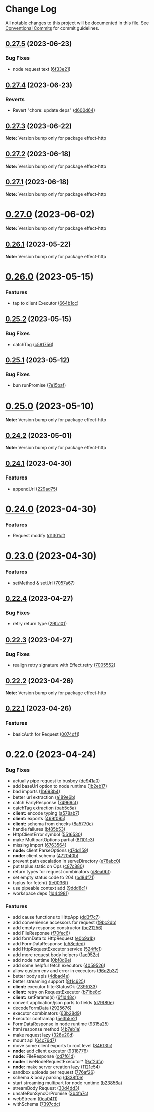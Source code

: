 # Change Log

All notable changes to this project will be documented in this file.
See [Conventional Commits](https://conventionalcommits.org) for commit guidelines.

## [0.27.5](https://github.com/tim-smart/effect-http/compare/v0.27.4...v0.27.5) (2023-06-23)


### Bug Fixes

* node request text ([6f33e21](https://github.com/tim-smart/effect-http/commit/6f33e216f48aa272d7373f3ac3a0734e390a897b))





## [0.27.4](https://github.com/tim-smart/effect-http/compare/v0.27.3...v0.27.4) (2023-06-23)


### Reverts

* Revert "chore: update deps" ([d600d64](https://github.com/tim-smart/effect-http/commit/d600d640d1817822c0f83527e1b097058def367d))





## [0.27.3](https://github.com/tim-smart/effect-http/compare/v0.27.2...v0.27.3) (2023-06-22)

**Note:** Version bump only for package effect-http





## [0.27.2](https://github.com/tim-smart/effect-http/compare/v0.27.1...v0.27.2) (2023-06-18)

**Note:** Version bump only for package effect-http





## [0.27.1](https://github.com/tim-smart/effect-http/compare/v0.27.0...v0.27.1) (2023-06-18)

**Note:** Version bump only for package effect-http





# [0.27.0](https://github.com/tim-smart/effect-http/compare/v0.26.1...v0.27.0) (2023-06-02)

**Note:** Version bump only for package effect-http





## [0.26.1](https://github.com/tim-smart/effect-http/compare/v0.26.0...v0.26.1) (2023-05-22)

**Note:** Version bump only for package effect-http





# [0.26.0](https://github.com/tim-smart/effect-http/compare/v0.25.2...v0.26.0) (2023-05-15)


### Features

* tap to client Executor ([664b1cc](https://github.com/tim-smart/effect-http/commit/664b1cc6a7c3b676b8748eae430fedef3c97e7c8))





## [0.25.2](https://github.com/tim-smart/effect-http/compare/v0.25.1...v0.25.2) (2023-05-15)


### Bug Fixes

* catchTag ([c591756](https://github.com/tim-smart/effect-http/commit/c5917564ad2f7c72546c65e1a91a6d3a95bb3be9))





## [0.25.1](https://github.com/tim-smart/effect-http/compare/v0.25.0...v0.25.1) (2023-05-12)


### Bug Fixes

* bun runPromise ([7e15baf](https://github.com/tim-smart/effect-http/commit/7e15baf87221e504b8c604f0b58463da1548a2fc))





# [0.25.0](https://github.com/tim-smart/effect-http/compare/v0.24.2...v0.25.0) (2023-05-10)

**Note:** Version bump only for package effect-http





## [0.24.2](https://github.com/tim-smart/effect-http/compare/v0.24.1...v0.24.2) (2023-05-01)

**Note:** Version bump only for package effect-http





## [0.24.1](https://github.com/tim-smart/effect-http/compare/v0.24.0...v0.24.1) (2023-04-30)


### Features

* appendUrl ([229ad75](https://github.com/tim-smart/effect-http/commit/229ad75d9f9154521121bc71182965196868a5b1))





# [0.24.0](https://github.com/tim-smart/effect-http/compare/v0.23.0...v0.24.0) (2023-04-30)


### Features

* Request modify ([d1301cf](https://github.com/tim-smart/effect-http/commit/d1301cf505b1357178a2ba0e731f8c14788e04bc))





# [0.23.0](https://github.com/tim-smart/effect-http/compare/v0.22.4...v0.23.0) (2023-04-30)


### Features

* setMethod & setUrl ([7057a67](https://github.com/tim-smart/effect-http/commit/7057a67ceb5cf85baf4856fd99cd60070eeb8505))





## [0.22.4](https://github.com/tim-smart/effect-http/compare/v0.22.3...v0.22.4) (2023-04-27)


### Bug Fixes

* retry return type ([29fc101](https://github.com/tim-smart/effect-http/commit/29fc1011baf754c82076471432e44ca66463a628))





## [0.22.3](https://github.com/tim-smart/effect-http/compare/v0.22.2...v0.22.3) (2023-04-27)


### Bug Fixes

* realign retry signature with Effect.retry ([7005552](https://github.com/tim-smart/effect-http/commit/7005552fdba3662d059c2dc5e4cef6f259d5d033))





## [0.22.2](https://github.com/tim-smart/effect-http/compare/v0.22.1...v0.22.2) (2023-04-26)

**Note:** Version bump only for package effect-http





## [0.22.1](https://github.com/tim-smart/effect-http/compare/v0.22.0...v0.22.1) (2023-04-26)


### Features

* basicAuth for Request ([0074df1](https://github.com/tim-smart/effect-http/commit/0074df170b545d90a91e4cd207b94eea0f537da3))





# 0.22.0 (2023-04-24)


### Bug Fixes

* actually pipe request to busboy ([de941a0](https://github.com/tim-smart/effect-http/commit/de941a00b2c6d41185619d2bd0ca1f1b19c0976d))
* add baseUrl option to node runtime ([1b2eb17](https://github.com/tim-smart/effect-http/commit/1b2eb1774831bfcc3bbb53c0b0de6cedb5f0720d))
* bad imports ([1b693b4](https://github.com/tim-smart/effect-http/commit/1b693b477fb1d35dac3721be06a0748cc0d2adbb))
* better url extraction ([a189e6b](https://github.com/tim-smart/effect-http/commit/a189e6b303e05dc753e39e8308b9efb19351b2a6))
* catch EarlyResponse ([74969cf](https://github.com/tim-smart/effect-http/commit/74969cfa9f194850ae25d63227d7dafef5163298))
* catchTag extraction ([bab5c5a](https://github.com/tim-smart/effect-http/commit/bab5c5a130d6a69e73cb346ac414fe30f1f1c2a6))
* **client:** encode typing ([a578ab7](https://github.com/tim-smart/effect-http/commit/a578ab7b8a59b17c52c20f1f2fa9ed6a4e418059))
* **client:** exports ([469f095](https://github.com/tim-smart/effect-http/commit/469f095ce9517189649991219654fdd16046664e))
* **client:** schema from checks ([8a5770c](https://github.com/tim-smart/effect-http/commit/8a5770c72d7dffa8c493990b286751dab7a9edb1))
* handle failures ([bf85b53](https://github.com/tim-smart/effect-http/commit/bf85b532239aaa389fa63f1f6706510ffd789257))
* HttpClientError symbol ([5516530](https://github.com/tim-smart/effect-http/commit/551653069edd2cbdd4f42395f631df5ddf97e7ce))
* make MultipartOptions partial ([8f101c3](https://github.com/tim-smart/effect-http/commit/8f101c31e0614b06e4b9f58c3b0e428422b71489))
* missing import ([6763564](https://github.com/tim-smart/effect-http/commit/6763564fbdeceaf42f17abb1419a4f34095ac08f))
* **node:** client ParseOptions ([d7dd159](https://github.com/tim-smart/effect-http/commit/d7dd1593b2e89bb93c27275833ba6917a5894308))
* **node:** client schema ([472040b](https://github.com/tim-smart/effect-http/commit/472040b6d444e7e82a06a52abf106d1f6363a8b3))
* prevent path escalation in serveDirectory ([e78abc0](https://github.com/tim-smart/effect-http/commit/e78abc01983660a8c1da83720501d4b3aa1c7b74))
* put tsplus static on Ops ([c87c880](https://github.com/tim-smart/effect-http/commit/c87c880d8bb07187ecaab62dea5d6d5de643f3d5))
* return types for request combinators ([d8ea0bf](https://github.com/tim-smart/effect-http/commit/d8ea0bfeb0b056617450d5820b67916b4c34d0c0))
* set empty status code to 204 ([bd84f71](https://github.com/tim-smart/effect-http/commit/bd84f71e9d7281ab702ce9f69d6f3559cc86aae1))
* tsplus for fetch() ([fe0036f](https://github.com/tim-smart/effect-http/commit/fe0036f69e378c22d26d4a2fe176717651d82e14))
* use pipeable context add ([9ddd8c1](https://github.com/tim-smart/effect-http/commit/9ddd8c12cf41a0186abb881c7208b7e9d9f46516))
* workspace deps ([1d44981](https://github.com/tim-smart/effect-http/commit/1d44981d7b6124418fd2ab2d3e36e6523616f630))


### Features

* add cause functions to HttpApp ([dd3f7c7](https://github.com/tim-smart/effect-http/commit/dd3f7c787bc6691b1f5d60a79c301451b0134c11))
* add convenience accessors for request ([f9bc2db](https://github.com/tim-smart/effect-http/commit/f9bc2db066c62d215203cbe9c6deb09356e4904d))
* add empty response constructor ([be21256](https://github.com/tim-smart/effect-http/commit/be212564d88578f09a2bd8d6dade81fcc25ff038))
* add FileResponse ([f70fec6](https://github.com/tim-smart/effect-http/commit/f70fec65bc4e43670641209d1239deecb700cd63))
* add formData to HttpRequest ([e0b9a1b](https://github.com/tim-smart/effect-http/commit/e0b9a1bc31466803e560e7904126b9337ab9236e))
* add FormDataResponse ([c58eded](https://github.com/tim-smart/effect-http/commit/c58eded1938552f7f9e57d18913b0e5f87e7052a))
* add HttpRequestExecutor service ([524ffc1](https://github.com/tim-smart/effect-http/commit/524ffc1938174d8cf1de098c4157ded9e55c4f9a))
* add more request body helpers ([1ac952c](https://github.com/tim-smart/effect-http/commit/1ac952c02bdafa05844e5fd18b0583083cc61309))
* add node runtime ([0bf8d9e](https://github.com/tim-smart/effect-http/commit/0bf8d9ec73c7471b895b11491d9ce8b41a0efe20))
* add some helpful fetch executors ([4059526](https://github.com/tim-smart/effect-http/commit/40595266737f45643009b6fd61789992942c1861))
* allow custom env and error in executors ([96d2b37](https://github.com/tim-smart/effect-http/commit/96d2b3766c5bdf01cf535e33888a22ae3e7725c7))
* better body apis ([4dbad4e](https://github.com/tim-smart/effect-http/commit/4dbad4e945ad443ff01f331551e8d7c3e52b14e0))
* better streaming support ([8f1c625](https://github.com/tim-smart/effect-http/commit/8f1c625e5c613f544887dd0f64ef812e8899f8b7))
* **client:** executor filterStatusOk ([739f033](https://github.com/tim-smart/effect-http/commit/739f0332743ee41d6f528a0daf5368907cf6a3b3))
* **client:** retry on RequestExecutor ([b71be8c](https://github.com/tim-smart/effect-http/commit/b71be8cda4cf40b679ac8cedb4b8b28d8dfe21a3))
* **client:** setParams(s) ([6f1d48c](https://github.com/tim-smart/effect-http/commit/6f1d48c9ce72309a4cfae92dab30852f8ce234fe))
* convert application/json parts to fields ([d79f80e](https://github.com/tim-smart/effect-http/commit/d79f80ec5f79e03e187e4dcd9b32f0e1508aa7d2))
* decodeFormData ([2925676](https://github.com/tim-smart/effect-http/commit/2925676e12043cd7a44e6c10ee2e6958ab61995e))
* executor combinators ([63b28d9](https://github.com/tim-smart/effect-http/commit/63b28d9d577b503deb42f88ead20fbae69258fcb))
* Executor contramap ([5e3b5e2](https://github.com/tim-smart/effect-http/commit/5e3b5e2af186846f6559ec3df52a9b38df5c1e87))
* FormDataResponse in node runtime ([9315a25](https://github.com/tim-smart/effect-http/commit/9315a25a1199d4556c68fedd56219f954d0c0c42))
* html response method ([4b7eb1a](https://github.com/tim-smart/effect-http/commit/4b7eb1abdd0cd4493b4fd59478b5e3b3ca6173e6))
* make request lazy ([328e20d](https://github.com/tim-smart/effect-http/commit/328e20dafef29964abd713c07d69712d9bc69c82))
* mount api ([64c76d7](https://github.com/tim-smart/effect-http/commit/64c76d7995938fdce92ef58971d9b509dd510163))
* move some client exports to root level ([84613fc](https://github.com/tim-smart/effect-http/commit/84613fc61ff3df2e7e15ad811e1b81ded3e5063f))
* **node:** add client executor ([9318776](https://github.com/tim-smart/effect-http/commit/93187762b1c75cf7d15ad282f37b8c76655a4127))
* **node:** FileResponse ([cd7f61d](https://github.com/tim-smart/effect-http/commit/cd7f61d10cf58cbd8e19266be4e0db2c7658bb9b))
* **node:** LiveNodeRequestExecutor* ([9af2dfa](https://github.com/tim-smart/effect-http/commit/9af2dfab5af1e3d6ec814cfecdf12bdcbf2822e9))
* **node:** make server creation lazy ([1121e54](https://github.com/tim-smart/effect-http/commit/1121e54c5810acc4cbb82409c8f8533cd267d55c))
* sandbox uploads per request ([776af26](https://github.com/tim-smart/effect-http/commit/776af266522c12f68beeabf6ff3e31b3876ebd64))
* schema & body parsing ([d338f0e](https://github.com/tim-smart/effect-http/commit/d338f0e92032a3cf3b148bcde6f292d2830a4696))
* start streaming multipart for node runtime ([b23856a](https://github.com/tim-smart/effect-http/commit/b23856a625615fdc2afb1995095e47aa103f21a5))
* streamBody Request ([30d4dd3](https://github.com/tim-smart/effect-http/commit/30d4dd3fb0b494418ce6ddfd93c13d489647f7d4))
* unsafeRunSyncOrPromise ([3b4fa7c](https://github.com/tim-smart/effect-http/commit/3b4fa7cd7cc1ba0d007524e15deace5edb0add9d))
* webStream ([0ca0411](https://github.com/tim-smart/effect-http/commit/0ca04117c9b7fdaa2c6155902994ae18ca56ab14))
* withSchema ([7397cdc](https://github.com/tim-smart/effect-http/commit/7397cdcc0ed4cb1de3d7c30b0ef5fc6a96c0e712))
